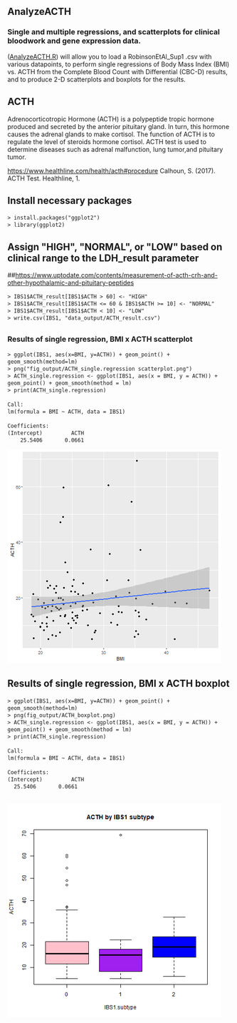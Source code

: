 ## AnalyzeACTH
### Single and multiple regressions, and scatterplots for clinical bloodwork and gene expression data.
([AnalyzeACTH.R](../AnalyzeACTH-master/scripts/AnalyzeACTH.R)) will allow you to load a RobinsonEtAl_Sup1 .csv with various datapoints, to perform single regressions of Body Mass Index (BMI) vs. ACTH from the Complete Blood Count with Differential (CBC-D) results, and to produce 2-D scatterplots and boxplots for the results. 

## ACTH
Adrenocorticotropic Hormone (ACTH) is a polypeptide tropic hormone produced and secreted by the anterior pituitary gland. In turn, this hormone causes the adrenal glands to make cortisol. The function of ACTH is to regulate the level of steroids hormone cortisol. ACTH test is used to determine diseases such as adrenal malfunction, lung tumor,and pituitary tumor.  

https://www.healthline.com/health/acth#procedure
Calhoun, S. (2017). ACTH Test. Healthline, 1.

## Install necessary packages
```
> install.packages("ggplot2")
> library(ggplot2)
```

## Assign "HIGH", "NORMAL", or "LOW" based on clinical range to the LDH_result parameter
##https://www.uptodate.com/contents/measurement-of-acth-crh-and-other-hypothalamic-and-pituitary-peptides
```
> IBS1$ACTH_result[IBS1$ACTH > 60] <- "HIGH"
> IBS1$ACTH_result[IBS1$ACTH <= 60 & IBS1$ACTH >= 10] <- "NORMAL"
> IBS1$ACTH_result[IBS1$ACTH < 10] <- "LOW"
> write.csv(IBS1, "data_output/ACTH_result.csv")
```

##
### Results of single regression, BMI x ACTH scatterplot
```
> ggplot(IBS1, aes(x=BMI, y=ACTH)) + geom_point() + geom_smooth(method=lm)
> png("fig_output/ACTH_single.regression scatterplot.png")
> ACTH_single.regression <- ggplot(IBS1, aes(x = BMI, y = ACTH)) + geom_point() + geom_smooth(method = lm) 
> print(ACTH_single.regression)

Call:
lm(formula = BMI ~ ACTH, data = IBS1)

Coefficients:
(Intercept)         ACTH  
    25.5406       0.0661  

```
![](fig_output/ACTH_scatterplot.png)

##
## Results of single regression, BMI x ACTH boxplot
  
  ```
> ggplot(IBS1, aes(x=BMI, y=ACTH)) + geom_point() + geom_smooth(method=lm)
> png(fig_output/ACTH_boxplot.png)
> ACTH_single.regression <- ggplot(IBS1, aes(x = BMI, y = ACTH)) + geom_point() + geom_smooth(method = lm) 
> print(ACTH_single.regression)

Call:
lm(formula = BMI ~ ACTH, data = IBS1)

Coefficients:
(Intercept)         ACTH  
    25.5406       0.0661 
    
```    
![](fig_output/ACTH_boxplot.png)


